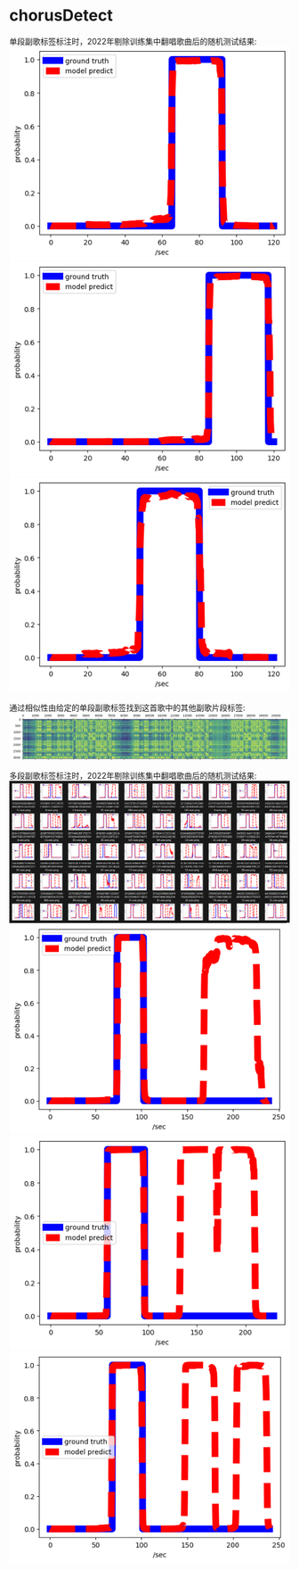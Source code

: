 # chorusDetect
单段副歌标签标注时，2022年剔除训练集中翻唱歌曲后的随机测试结果:
![image](https://github.com/ruwenda/chorusDetect/blob/main/single_labeled_result/6E1910381045A7733C3C72842E4D0236.wav.png)
![image](https://github.com/ruwenda/chorusDetect/blob/main/single_labeled_result/9D59464FF39D20ADD19DDCCB9739D74C.wav.png)
![image](https://github.com/ruwenda/chorusDetect/blob/main/single_labeled_result/4A179891AE5AEA2F7C8C7CB835D62CF0.wav.png)

通过相似性由给定的单段副歌标签找到这首歌中的其他副歌片段标签:
![image](https://github.com/ruwenda/chorusDetect/blob/main/other/find_multi_labeled.png)

多段副歌标签标注时，2022年剔除训练集中翻唱歌曲后的随机测试结果:
![image](https://github.com/ruwenda/chorusDetect/blob/main/multi_labeled_result/example.png)
![image](https://github.com/ruwenda/chorusDetect/blob/main/multi_labeled_result/0B3D6D355B2C3ACB4E2931EA9A369068.wav.png)
![image](https://github.com/ruwenda/chorusDetect/blob/main/multi_labeled_result/1E30736440E48EF9F3BC6D7FEAF74518.wav.png)
![image](https://github.com/ruwenda/chorusDetect/blob/main/multi_labeled_result/4F6989B4C85145EDFDC8F73AB01D7FA0.wav.png)

